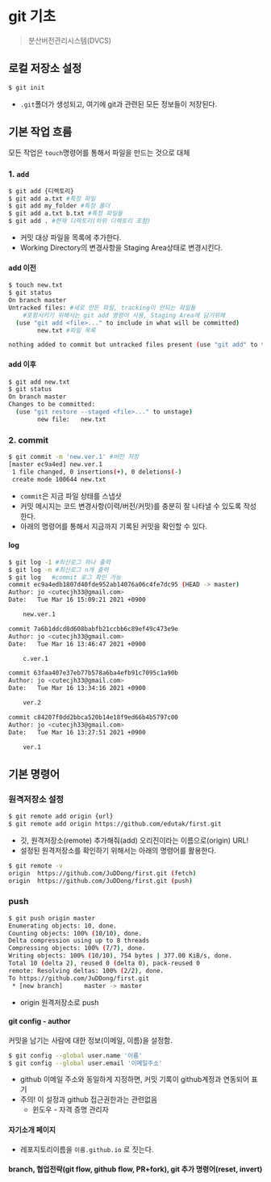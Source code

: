 # git 기초

> 분산버전관리시스템(DVCS)

## 로컬 저장소 설정

~~~bash
$ git init
~~~

* `.git`폴더가 생성되고, 여기에 git과 관련된 모든 정보들이 저장된다.

## 기본 작업 흐름

모든 작업은 `touch`명령어를 통해서 파일을 만드는 것으로 대체

### 1. `add`

~~~bash
$ git add {디렉토리}
$ git add a.txt #특정 파일
$ git add my_folder #특정 폴더
$ git add a.txt b.txt #특정 파일들
$ git add . #현재 디렉토리(하위 디렉토리 포함)
~~~

* 커밋 대상 파일을 목록에 추가한다.
* Working Directory의 변경사항을 Staging Area상태로 변경시킨다.

#### add 이전

~~~bash
$ touch new.txt
$ git status
On branch master
Untracked files: #새로 만든 파일, tracking이 안되는 파일들
	#포함시키기 위해서는 git add 명령어 사용, Staging Area에 담기위해
  (use "git add <file>..." to include in what will be committed)
        new.txt	#파일 목록

nothing added to commit but untracked files present (use "git add" to track)
~~~

#### add 이후

~~~bash
$ git add new.txt
$ git status
On branch master
Changes to be committed:
  (use "git restore --staged <file>..." to unstage)
        new file:   new.txt

~~~

### 2. commit

~~~bash
$ git commit -m 'new.ver.1'	#버전 저장
[master ec9a4ed] new.ver.1
 1 file changed, 0 insertions(+), 0 deletions(-)
 create mode 100644 new.txt

~~~

* `commit`은 지금 파일 상태를 스냅샷
* 커밋 메시지는 코드 변경사항(이력/버전/커밋)를 충분히 잘 나타낼 수 있도록 작성한다.
* 아래의 명령어를 통해서 지금까지 기록된 커밋을 확인할 수 있다.



#### log

~~~bash
$ git log -1 #최신로그 하나 출력
$ git log -n #최신로그 n개 출력
$ git log	#commit 로그 확인 가능
commit ec9a4edb1807d40fde952ab14076a06c4fe7dc95 (HEAD -> master)
Author: jo <cutecjh33@gmail.com>
Date:   Tue Mar 16 15:09:21 2021 +0900

    new.ver.1

commit 7a6b1ddcd8d608babfb21ccbb6c89ef49c473e9e
Author: jo <cutecjh33@gmail.com>
Date:   Tue Mar 16 13:46:47 2021 +0900

    c.ver.1

commit 63faa407e37eb77b578a6ba4efb91c7095c1a90b
Author: jo <cutecjh33@gmail.com>
Date:   Tue Mar 16 13:34:16 2021 +0900

    ver.2

commit c84207f0dd2bbca520b14e18f9ed66b4b5797c00
Author: jo <cutecjh33@gmail.com>
Date:   Tue Mar 16 13:27:51 2021 +0900

    ver.1
~~~

## 기본 명령어

### 원격저장소 설정

~~~bash
$ git remote add origin {url}
$ git remote add origin https://github.com/edutak/first.git
~~~

* 깃, 원격저장소(remote) 추가해줘(add) 오리진이라는 이름으로(origin) URL!
* 설정된 원격저장소를 확인하기 위해서는 아래의 명령어를 활용한다.

~~~bash
$ git remote -v
origin  https://github.com/JuDDong/first.git (fetch)
origin  https://github.com/JuDDong/first.git (push)
~~~

### push

~~~bash
$ git push origin master
Enumerating objects: 10, done.
Counting objects: 100% (10/10), done.
Delta compression using up to 8 threads
Compressing objects: 100% (7/7), done.
Writing objects: 100% (10/10), 754 bytes | 377.00 KiB/s, done.
Total 10 (delta 2), reused 0 (delta 0), pack-reused 0
remote: Resolving deltas: 100% (2/2), done.
To https://github.com/JuDDong/first.git
 * [new branch]      master -> master
~~~

* origin 원격저장소로 push

#### git config - author

커밋을 남기는 사람에 대한 정보(이메일, 이름)을 설정함.

~~~bash
$ git config --global user.name '이름'
$ git config --global user.email '이메일주소'
~~~

* github 이메일 주소와 동일하게 지정하면, 커밋 기록이 github계정과 연동되어 표기
* 주의! 이 설정과 github 접근권한과는 관련없음
  * 윈도우 - 자격 증명 관리자

#### 자기소개 페이지

* 레포지토리이름을 `이름.github.io` 로 짓는다.



#### branch, 협업전략(git flow, github flow, PR+fork), git 추가 명령어(reset, invert)